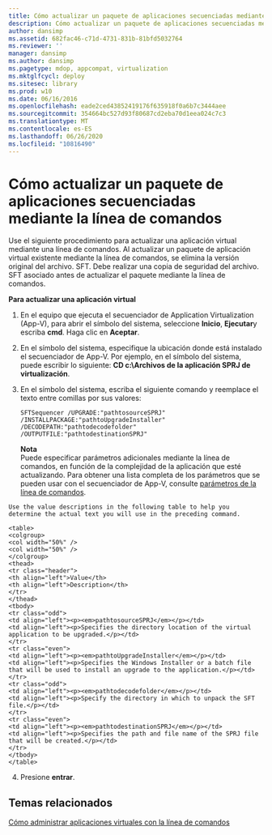 ```yaml
---
title: Cómo actualizar un paquete de aplicaciones secuenciadas mediante la línea de comandos
description: Cómo actualizar un paquete de aplicaciones secuenciadas mediante la línea de comandos
author: dansimp
ms.assetid: 682fac46-c71d-4731-831b-81bfd5032764
ms.reviewer: ''
manager: dansimp
ms.author: dansimp
ms.pagetype: mdop, appcompat, virtualization
ms.mktglfcycl: deploy
ms.sitesec: library
ms.prod: w10
ms.date: 06/16/2016
ms.openlocfilehash: eade2ced43852419176f635918f0a6b7c3444aee
ms.sourcegitcommit: 354664bc527d93f80687cd2eba70d1eea024c7c3
ms.translationtype: MT
ms.contentlocale: es-ES
ms.lasthandoff: 06/26/2020
ms.locfileid: "10816490"
---
```

# Cómo actualizar un paquete de aplicaciones secuenciadas mediante la línea de comandos


Use el siguiente procedimiento para actualizar una aplicación virtual mediante una línea de comandos. Al actualizar un paquete de aplicación virtual existente mediante la línea de comandos, se elimina la versión original del archivo. SFT. Debe realizar una copia de seguridad del archivo. SFT asociado antes de actualizar el paquete mediante la línea de comandos.

**Para actualizar una aplicación virtual**

1.  En el equipo que ejecuta el secuenciador de Application Virtualization (App-V), para abrir el símbolo del sistema, seleccione **Inicio**, **Ejecutar**y escriba **cmd**. Haga clic en **Aceptar**.

2.  En el símbolo del sistema, especifique la ubicación donde está instalado el secuenciador de App-V. Por ejemplo, en el símbolo del sistema, puede escribir lo siguiente: **CD c:\\Archivos de la aplicación SPRJ de virtualización**.

3.  En el símbolo del sistema, escriba el siguiente comando y reemplace el texto entre comillas por sus valores:

    `SFTSequencer /UPGRADE:"pathtosourceSPRJ" /INSTALLPACKAGE:"pathtoUpgradeInstaller" /DECODEPATH:"pathtodecodefolder" /OUTPUTFILE:"pathtodestinationSPRJ"`

    **Nota**  
    Puede especificar parámetros adicionales mediante la línea de comandos, en función de la complejidad de la aplicación que esté actualizando. Para obtener una lista completa de los parámetros que se pueden usar con el secuenciador de App-V, consulte [parámetros de la línea de comandos](command-line-parameters.md).



~~~
Use the value descriptions in the following table to help you determine the actual text you will use in the preceding command.

<table>
<colgroup>
<col width="50%" />
<col width="50%" />
</colgroup>
<thead>
<tr class="header">
<th align="left">Value</th>
<th align="left">Description</th>
</tr>
</thead>
<tbody>
<tr class="odd">
<td align="left"><p><em>pathtosourceSPRJ</em></p></td>
<td align="left"><p>Specifies the directory location of the virtual application to be upgraded.</p></td>
</tr>
<tr class="even">
<td align="left"><p><em>pathtoUpgradeInstaller</em></p></td>
<td align="left"><p>Specifies the Windows Installer or a batch file that will be used to install an upgrade to the application.</p></td>
</tr>
<tr class="odd">
<td align="left"><p><em>pathtodecodefolder</em></p></td>
<td align="left"><p>Specify the directory in which to unpack the SFT file.</p></td>
</tr>
<tr class="even">
<td align="left"><p><em>pathtodestinationSPRJ</em></p></td>
<td align="left"><p>Specifies the path and file name of the SPRJ file that will be created.</p></td>
</tr>
</tbody>
</table>
~~~



4. Presione **entrar**.

## Temas relacionados


[Cómo administrar aplicaciones virtuales con la línea de comandos](how-to-manage-virtual-applications-using-the-command-line.md)









